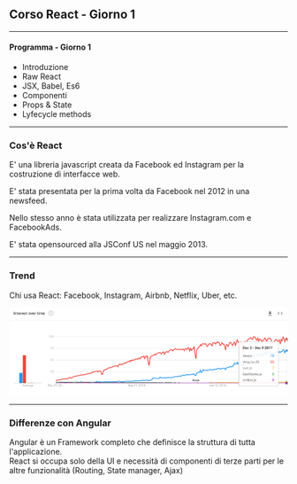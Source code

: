 ## Corso React - Giorno 1

---

#### Programma - Giorno 1

* Introduzione
* Raw React
* JSX, Babel, Es6
* Componenti
* Props & State
* Lyfecycle methods

---

### Cos'è React

E' una libreria javascript creata da Facebook ed Instagram per la costruzione di interfacce web.

E' stata presentata per la prima volta da Facebook nel 2012 in una newsfeed.

Nello stesso anno è stata utilizzata per realizzare Instagram.com e FacebookAds.

E' stata opensourced alla JSConf US nel maggio 2013.

---

### Trend

Chi usa React: Facebook, Instagram, Airbnb, Netflix, Uber, etc.

![Trend](/images/trend.png)

---

### Differenze con Angular

Angular è un Framework completo che definisce la struttura di tutta l'applicazione.
<br>
React si occupa solo della UI e necessità di componenti di terze parti per le altre funzionalità (Routing, State manager, Ajax)
